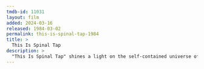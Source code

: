 ```yaml
---
tmdb-id: 11031
layout: film
added: 2024-03-16
released: 1984-03-02
permalink: this-is-spinal-tap-1984
title: >
  This Is Spinal Tap
description: >
  "This Is Spinal Tap" shines a light on the self-contained universe of a metal band struggling to get back on the charts, including everything from its complicated history of ups and downs, gold albums, name changes and undersold concert dates, along with the full host of requisite groupies, promoters, hangers-on and historians, sessions, release events and those special behind-the-scenes moments that keep it all real.
---
```


